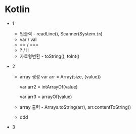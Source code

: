 # Kotlin

* 1
  * 입출력 - readLine(), Scanner(System.`in`)
  * var / val
  * == / ===
  * ? / !!
  * 자료형변환 - toString(), toInt()

* 2
  * array 생성
    var arr = Array(size, {value})
    
    var arr2 = intArrayOf(value)
    
    var arr3 = arrayOf<type>(value)
 
  * array 출력 - Arrays.toString(arr), arr.contentToString()
  * ddd
* 3
